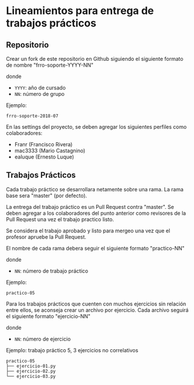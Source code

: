 # Lineamientos para entrega de trabajos prácticos


## Repositorio

Crear un fork de este repositorio en Github siguiendo el siguiente formato de nombre "frro-soporte-YYYY-NN"

donde
- `YYYY`: año de cursado
- `NN`: número de grupo

Ejemplo:
```
frro-soporte-2018-07
```

En las settings del proyecto, se deben agregar los siguientes perfiles como colaboradores:

- Franr (Francisco Rivera)
- mac3333 (Mario Castagnino)
- ealuque (Ernesto Luque)

## Trabajos Prácticos

Cada trabajo práctico se desarrollara netamente sobre una rama. La rama base sera "master" (por defecto).

La entrega del trabajo práctico es un Pull Request contra "master". Se deben agregar a los colaboradores del punto anterior como revisores de la Pull Request una vez el trabajo practico listo.

Se considera el trabajo aprobado y listo para mergeo una vez que el profesor apruebe la Pull Request.

El nombre de cada rama debera seguir el siguiente formato "practico-NN"

donde
- `NN`: número de trabajo práctico

Ejemplo:
```
practico-05
```

Para los trabajos prácticos que cuenten con muchos ejercicios sin relación entre ellos, se aconseja crear un archivo por ejercicio.
Cada archivo seguirá el siguiente formato "ejercicio-NN"

donde
- `NN`: número de ejercicio

Ejemplo: trabajo práctico 5, 3 ejercicios no correlativos
```
practico-05
├── ejercicio-01.py
├── ejercicio-02.py
└── ejercicio-03.py
```

